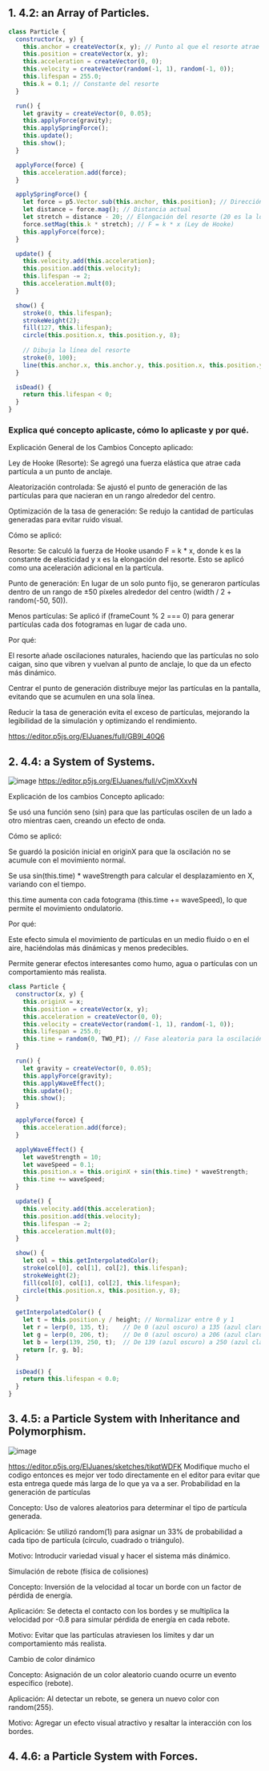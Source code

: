## 1. 4.2: an Array of Particles.
``` js
class Particle {
  constructor(x, y) {
    this.anchor = createVector(x, y); // Punto al que el resorte atrae la partícula
    this.position = createVector(x, y);
    this.acceleration = createVector(0, 0);
    this.velocity = createVector(random(-1, 1), random(-1, 0));
    this.lifespan = 255.0;
    this.k = 0.1; // Constante del resorte
  }

  run() {
    let gravity = createVector(0, 0.05);
    this.applyForce(gravity);
    this.applySpringForce();
    this.update();
    this.show();
  }

  applyForce(force) {
    this.acceleration.add(force);
  }

  applySpringForce() {
    let force = p5.Vector.sub(this.anchor, this.position); // Dirección hacia el anclaje
    let distance = force.mag(); // Distancia actual
    let stretch = distance - 20; // Elongación del resorte (20 es la longitud reposo)
    force.setMag(this.k * stretch); // F = k * x (Ley de Hooke)
    this.applyForce(force);
  }

  update() {
    this.velocity.add(this.acceleration);
    this.position.add(this.velocity);
    this.lifespan -= 2;
    this.acceleration.mult(0);
  }

  show() {
    stroke(0, this.lifespan);
    strokeWeight(2);
    fill(127, this.lifespan);
    circle(this.position.x, this.position.y, 8);
    
    // Dibuja la línea del resorte
    stroke(0, 100);
    line(this.anchor.x, this.anchor.y, this.position.x, this.position.y);
  }

  isDead() {
    return this.lifespan < 0;
  }
}

```
###  Explica qué concepto aplicaste, cómo lo aplicaste y por qué.
Explicación General de los Cambios
Concepto aplicado:

Ley de Hooke (Resorte): Se agregó una fuerza elástica que atrae cada partícula a un punto de anclaje.

Aleatorización controlada: Se ajustó el punto de generación de las partículas para que nacieran en un rango alrededor del centro.

Optimización de la tasa de generación: Se redujo la cantidad de partículas generadas para evitar ruido visual.

Cómo se aplicó:

Resorte: Se calculó la fuerza de Hooke usando F = k * x, donde k es la constante de elasticidad y x es la elongación del resorte. Esto se aplicó como una aceleración adicional en la partícula.

Punto de generación: En lugar de un solo punto fijo, se generaron partículas dentro de un rango de ±50 píxeles alrededor del centro (width / 2 + random(-50, 50)).

Menos partículas: Se aplicó if (frameCount % 2 === 0) para generar partículas cada dos fotogramas en lugar de cada uno.

Por qué:

El resorte añade oscilaciones naturales, haciendo que las partículas no solo caigan, sino que vibren y vuelvan al punto de anclaje, lo que da un efecto más dinámico.

Centrar el punto de generación distribuye mejor las partículas en la pantalla, evitando que se acumulen en una sola línea.

Reducir la tasa de generación evita el exceso de partículas, mejorando la legibilidad de la simulación y optimizando el rendimiento.

https://editor.p5js.org/ElJuanes/full/GB9l_40Q6
## 2.   4.4: a System of Systems.
![image](https://github.com/user-attachments/assets/3924d7ca-df30-4282-9a8d-4426c372ed1c)
https://editor.p5js.org/ElJuanes/full/vCjmXXxvN

Explicación de los cambios
Concepto aplicado:

Se usó una función seno (sin) para que las partículas oscilen de un lado a otro mientras caen, creando un efecto de onda.

Cómo se aplicó:

Se guardó la posición inicial en originX para que la oscilación no se acumule con el movimiento normal.

Se usa sin(this.time) * waveStrength para calcular el desplazamiento en X, variando con el tiempo.

this.time aumenta con cada fotograma (this.time += waveSpeed), lo que permite el movimiento ondulatorio.

Por qué:

Este efecto simula el movimiento de partículas en un medio fluido o en el aire, haciéndolas más dinámicas y menos predecibles.

Permite generar efectos interesantes como humo, agua o partículas con un comportamiento más realista.
``` js
class Particle {
  constructor(x, y) {
    this.originX = x;
    this.position = createVector(x, y);
    this.acceleration = createVector(0, 0);
    this.velocity = createVector(random(-1, 1), random(-1, 0));
    this.lifespan = 255.0;
    this.time = random(0, TWO_PI); // Fase aleatoria para la oscilación
  }

  run() {
    let gravity = createVector(0, 0.05);
    this.applyForce(gravity);
    this.applyWaveEffect();
    this.update();
    this.show();
  }

  applyForce(force) {
    this.acceleration.add(force);
  }

  applyWaveEffect() {
    let waveStrength = 10;
    let waveSpeed = 0.1;
    this.position.x = this.originX + sin(this.time) * waveStrength;
    this.time += waveSpeed;
  }

  update() {
    this.velocity.add(this.acceleration);
    this.position.add(this.velocity);
    this.lifespan -= 2;
    this.acceleration.mult(0);
  }

  show() {
    let col = this.getInterpolatedColor();
    stroke(col[0], col[1], col[2], this.lifespan);
    strokeWeight(2);
    fill(col[0], col[1], col[2], this.lifespan);
    circle(this.position.x, this.position.y, 8);
  }

  getInterpolatedColor() {
    let t = this.position.y / height; // Normalizar entre 0 y 1
    let r = lerp(0, 135, t);    // De 0 (azul oscuro) a 135 (azul claro)
    let g = lerp(0, 206, t);    // De 0 (azul oscuro) a 206 (azul claro)
    let b = lerp(139, 250, t);  // De 139 (azul oscuro) a 250 (azul claro)
    return [r, g, b];
  }

  isDead() {
    return this.lifespan < 0.0;
  }
}

```

## 3.  4.5: a Particle System with Inheritance and Polymorphism.

![image](https://github.com/user-attachments/assets/6cb12338-d297-450c-9d35-9ac97c040dd2)

https://editor.p5js.org/ElJuanes/sketches/tikqtWDFK
Modifique mucho el codigo entonces es mejor ver todo directamente en el editor para evitar que esta entrega quede más larga de lo que ya va a ser.
Probabilidad en la generación de partículas

Concepto: Uso de valores aleatorios para determinar el tipo de partícula generada.

Aplicación: Se utilizó random(1) para asignar un 33% de probabilidad a cada tipo de partícula (círculo, cuadrado o triángulo).

Motivo: Introducir variedad visual y hacer el sistema más dinámico.

Simulación de rebote (física de colisiones)

Concepto: Inversión de la velocidad al tocar un borde con un factor de pérdida de energía.

Aplicación: Se detecta el contacto con los bordes y se multiplica la velocidad por -0.8 para simular pérdida de energía en cada rebote.

Motivo: Evitar que las partículas atraviesen los límites y dar un comportamiento más realista.

Cambio de color dinámico

Concepto: Asignación de un color aleatorio cuando ocurre un evento específico (rebote).

Aplicación: Al detectar un rebote, se genera un nuevo color con random(255).

Motivo: Agregar un efecto visual atractivo y resaltar la interacción con los bordes.

## 4. 4.6: a Particle System with Forces.


